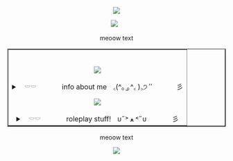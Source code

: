 <p align="center">
  <img src="https://64.media.tumblr.com/efd87e50256f35a3e4233b2becdd583e/039361796d8b93fb-a2/s1280x1920/74c77b4bbcd4fa33cf0223b466f68c133d0367cd.gifv"/>
</p>

<p align="center">
</a>
<img src="https://komarev.com/ghpvc/?username=jukejoints&color=FFC1CC&style=flat&label=txt" />⠀
<p align="center">
  
<p align="center">
meoow text
</p>


<div align="center">
  <table border="2">
         <tr>
       <td>
         <br>
         <p align="center">
<img src="https://64.media.tumblr.com/8abde3812e64e2fd44229f4743d31c1f/a1c03374b8652956-c6/s500x750/36e88b75cbc2e3738b16a04d5f434003e72f7ec4.webp"/> 
  <details align="center">
<summary>⠀𓎠𓎠ㅤㅤㅤㅤinfo about meㅤ꜀(^｡  ̫｡^꜀  )꜆੭  ͗ ͗ㅤㅤㅤㅤ彡</summary>
     <br>
  hiiiiiiiiiiii
</p>
</details>

<p align="center">
<img src="https://64.media.tumblr.com/a65bb4a4304a8cd603c6591950b32cd1/039361796d8b93fb-88/s2048x3072/fc9cfc0961fe1fd5d19e7fd400a2fbfd33f81d6c.pnj"/> 

  <details align="center">
<summary>⠀𓎠𓎠ㅤㅤㅤㅤroleplay stuff!ㅤυ˶˃ ﻌ ˂˶υㅤㅤㅤㅤ彡</summary>
     <br>
  hiiiiiiiiiiii
</p>
</details>
         
  </table>

  
  <p align="center">
meoow text
</p>


<p align="center">
  <img src="https://64.media.tumblr.com/cfe8fa986cf56a89a56c0cd8025f82a4/039361796d8b93fb-0f/s1280x1920/0d277460f0b32d0a6feff152e59cd93ebe243cad.gifv"/>
